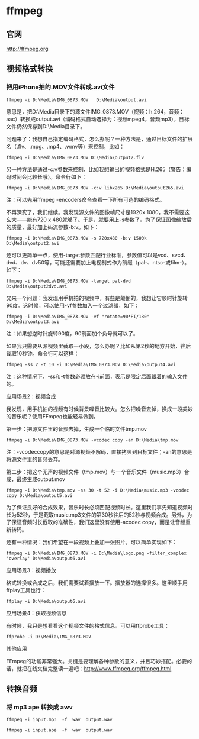 # ffmpeg
## 官网
http://ffmpeg.org

## 视频格式转换
### 把用iPhone拍的.MOV文件转成.avi文件
```shell
ffmpeg -i D:\Media\IMG_0873.MOV   D:\Media\output.avi
```
意思是，把D:\Media目录下的源文件IMG_0873.MOV（视频：h.264，音频：aac）转换成output.avi（编码格式自动选择为：视频mpeg4，音频mp3），目标文件仍然保存到D:\Media目录下。

问题来了：我想自己指定编码格式，怎么办呢？一种方法是，通过目标文件的扩展名（.flv、.mpg、.mp4、.wmv等）来控制，比如：
```shell
ffmpeg -i D:\Media\IMG_0873.MOV D:\Media\output2.flv
```
另一种方法是通过-c:v参数来控制，比如我想输出的视频格式是H.265（警告：编码时间会比较长哦）。命令行如下：
```shell
ffmpeg -i D:\Media\IMG_0873.MOV -c:v libx265 D:\Media\output265.avi
```
注：可以先用ffmpeg -encoders命令查看一下所有可选的编码格式。

不再深究了，我们继续。我发现源文件的图像帧尺寸是1920x 1080，我不需要这么大——能有720 x 480就够了。于是，就要用上-s参数了。为了保证图像缩放后的质量，最好加上码流参数-b:v。如下：
```shell
ffmpeg -i D:\Media\IMG_0873.MOV -s 720x480 -b:v 1500k D:\Media\output2.avi
```
还可以更简单一点，使用-target参数匹配行业标准，参数值可以是vcd、svcd、dvd、dv、dv50等，可能还需要加上电视制式作为前缀（pal-、ntsc-或film-）。如下：
```shel
ffmpeg -i D:\Media\IMG_0873.MOV -target pal-dvd D:\Media\output2dvd.avi
```
又来一个问题：我发现用手机拍的视频中，有些是颠倒的，我想让它顺时针旋转90度。这时候，可以使用-vf参数加入一个过滤器，如下：
```shell
ffmpeg -i D:\Media\IMG_0873.MOV -vf "rotate=90*PI/180" D:\Media\output3.avi
```
注：如果想逆时针旋转90度，90前面加个负号就可以了。

如果我只需要从源视频里截取一小段，怎么办呢？比如从第2秒的地方开始，往后截取10秒钟。命令行可以这样：
```shel
ffmpeg -ss 2 -t 10 -i D:\Media\IMG_0873.MOV D:\Media\output4.avi
```
注：这种情况下，-ss和-t参数必须放在-i前面，表示是限定后面跟着的输入文件的。

应用场景2：视频合成

我发现，用手机拍的视频有时候背景噪音比较大。怎么把噪音去掉，换成一段美妙的音乐呢？使用FFmpeg也能轻易做到。

第一步：把源文件里的音频去掉，生成一个临时文件tmp.mov
```shel
ffmpeg -i D:\Media\IMG_0873.MOV -vcodec copy -an D:\Media\tmp.mov
```
注：-vcodeccopy的意思是对源视频不解码，直接拷贝到目标文件；-an的意思是将源文件里的音频丢弃。

第二步：把这个无声的视频文件（tmp.mov）与一个音乐文件（music.mp3）合成，最终生成output.mov
```shel
ffmpeg -i D:\Media\tmp.mov -ss 30 -t 52 -i D:\Media\music.mp3 -vcodec copy D:\Media\output5.avi
```
为了保证良好的合成效果，音乐时长必须匹配视频时长。这里我们事先知道视频时长为52秒，于是截取music.mp3文件的第30秒往后的52秒与视频合成。另外，为了保证音频时长截取的准确性，我们这里没有使用-acodec copy，而是让音频重新转码。

还有一种情况：我们希望在一段视频上叠加一张图片。可以简单实现如下：
```shell
ffmpeg -i D:\Media\IMG_0873.MOV -i D:\Media\logo.png -filter_complex 'overlay' D:\Media\output6.avi
```
应用场景3：视频播放

格式转换或合成之后，我们需要试着播放一下。播放器的选择很多。这里顺手用ffplay工具也行：
``` shell
ffplay -i D:\Media\output6.avi
```

应用场景4：获取视频信息

有时候，我只是想看看这个视频文件的格式信息。可以用ffprobe工具：
```shel
ffprobe -i D:\Media\IMG_0873.MOV
```

其他应用

FFmpeg的功能非常强大。关键是要理解各种参数的意义，并且巧妙搭配。必要的话，就把在线文档完整读一遍吧：http://www.ffmpeg.org/ffmpeg.html


## 转换音频

### 将 mp3 ape 转换成 awv
```shell
ffmpeg -i input.mp3  -f  wav  output.wav

ffmpeg -i input.ape  -f  wav  output.wav
```